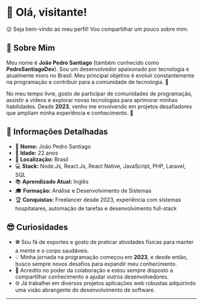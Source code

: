 # 👋 Olá, visitante!

😉 Seja bem-vindo ao meu perfil! Vou compartilhar um pouco sobre mim. 

## 🌟 Sobre Mim

Meu nome é **João Pedro Santiago** (também conhecido como **PedroSantiagoDev**). Sou um desenvolvedor apaixonado por tecnologia e atualmente moro no Brasil. Meu principal objetivo é evoluir constantemente na programação e contribuir para a comunidade de tecnologia. 🚀

No meu tempo livre, gosto de participar de comunidades de programação, assistir a vídeos e explorar novas tecnologias para aprimorar minhas habilidades. Desde **2023**, venho me envolvendo em projetos desafiadores que ampliam minha experiência e conhecimento. 🤝

## 📝 Informações Detalhadas

- 👤 **Nome:** João Pedro Santiago  
- 🎂 **Idade:** 22 anos  
- 📍 **Localização:** Brasil  
- 💻 **Stack:** Node.Js, React.Js, React Native, JavaScript, PHP, Laravel, SQL 
- 📚 **Aprendizado Atual:** Inglês  
- 🎓 **Formação:** Análise e Desenvolvimento de Sistemas  
- 🏆 **Conquistas:** Freelancer desde 2023, experiência com sistemas hospitalares, automação de tarefas e desenvolvimento full-stack  

## 😎 Curiosidades

- ⚽ Sou fã de esportes e gosto de praticar atividades físicas para manter a mente e o corpo saudáveis.  
- 💡 Minha jornada na programação começou em **2023**, e desde então, busco sempre novos desafios para expandir meu conhecimento.  
- 🤝 Acredito no poder da colaboração e estou sempre disposto a compartilhar conhecimento e ajudar outros desenvolvedores.  
- 🌐 Já trabalhei em diversos projetos aplicações web robustas adquirindo uma visão abrangente do desenvolvimento de software.  

---


